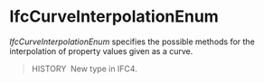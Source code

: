 # IfcCurveInterpolationEnum

_IfcCurveInterpolationEnum_ specifies the possible methods for the interpolation of property values given as a curve.

> HISTORY&nbsp; New type in IFC4.

